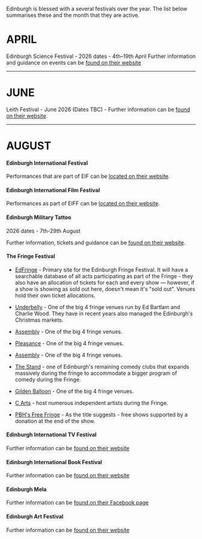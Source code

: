 Edinburgh is blessed with a several festivals over the year. The list below summarises these and the month that they are  active. 

# APRIL

Edinburgh Science Festival - 2026 dates -  4th–19th April
Further information and guidance on events can be [found on their website](https://www.edinburghscience.co.uk/festival/)

---

# JUNE

Leith Festival - June 2026 (Dates TBC) - Further information can be [found on their website](https://www.leithfestival.com/).

---

# AUGUST

#### Edinburgh International Festival

Performances that are part of EIF can be [located on their website](https://www.eif.co.uk/).

#### Edinburgh International Film Festival

Performances as part of EIFF can be [located on their website](https://www.edfilmfest.org/).

#### Edinburgh Military Tattoo

2026 dates - 7th-29th August 

Further information, tickets and guidance can be [found on their website](https://www.edintattoo.co.uk/).

#### The **Fringe** Festival

* [EdFringe](https://bit.ly/3Rt8gIE) - Primary site for the Edinburgh Fringe Festival. It will have a searchable database of all acts participating as part of the Fringe - they also have an allocation of tickets for each and every show — however, if a show is showing as sold out here, doesn't mean it's "sold out". Venues hold their own ticket allocations.

* [Underbelly](https://bit.ly/3tEVpep) - One of the big 4 fringe venues run by Ed Bartlam and Charlie Wood. They have in recent years also managed the Edinburgh's Christmas markets.

* [Assembly](https://bit.ly/48wmRKo) - One of the big 4 fringe venues.

* [Pleasance](https://bit.ly/3RzqckL) - One of the big 4 fringe venues.

* [Assembly](https://assemblyfestival.com/) - One of the big 4 fringe venues.

* [The Stand](https://bit.ly/4aBnXGg) - one of Edinburgh's remaining comedy clubs that expands massively during the fringe to accommodate a bigger program of comedy during the Fringe.

* [Gilden Balloon](https://bit.ly/3NHuZzE) - One of the big 4 fringe venues.

* [C Arts](http://www.cvenues.com/cvenues/) - host numerous independent artists during the Fringe. 

* [PBH's Free Fringe](https://bit.ly/4avH5Wj) - As the title suggests - free shows supported by a donation at the end of the show.

  

#### Edinburgh International TV Festival

Further information can be [found on their website](https://www.thetvfestival.com/)

#### Edinburgh International Book Festival

Further information can be [found on their website](https://www.edbookfest.co.uk/)

#### Edinburgh Mela

Further information can be [found on their Facebook page ](https://www.facebook.com/TheEdMela/)

#### Edinburgh Art Festival

Further information can be [found on their website](https://www.edinburghartfestival.com/)